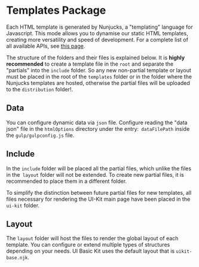 # Templates Package

Each HTML template is generated by Nunjucks, a "templating" language for Javascript. This mode allows you to dynamise our static HTML templates, creating more versatility and speed of development.
For a complete list of all available APIs, see [this page](https://mozilla.github.io/nunjucks/templating.html).

The structure of the folders and their files is explained below.
It is **highly recommended** to create a template file in the `root` and separate the "partials" into the `include` folder. So any new non-partial template or layout must be placed in the root of the `templates` folder or in the folder where the Nunjucks templates are hosted, otherwise the partial files will be uploaded to the `distribution` folder!.

## Data

You can configure dynamic data via `json` file.
Configure reading the "data json" file in the `htmlOptions` directory under the entry:` dataFilePath` inside the `gulp/gulpconfig.js` file.

## Include

In the `include` folder will be placed all the partial files, which unlike the files in the` layout` folder will not be extended. To create new partial files, it is recommended to place them in a different folder.

To simplify the distinction between future partial files for new templates, all files necessary for rendering the UI-Kit main page have been placed in the `ui-kit` folder.

## Layout

The `layout` folder will host the files to render the global layout of each template. You can configure or extend multiple types of structures depending on your needs. UI Basic Kit uses the default layout that is `uikit-base.njk`.
